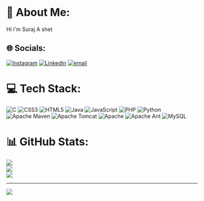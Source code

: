 # 💫 About Me:
Hi i'm Suraj A shet

## 🌐 Socials:
[![Instagram](https://img.shields.io/badge/Instagram-%23E4405F.svg?logo=Instagram&logoColor=white)](https://instagram.com/suraj_._88) [![LinkedIn](https://img.shields.io/badge/LinkedIn-blue?logo=linkedin)](https://www.linkedin.com/in/suraj-a-shet-358163282/)
  [![email](https://img.shields.io/badge/Email-D14836?logo=gmail&logoColor=white)](mailto:surajashet362@gmail.com) 

# 💻 Tech Stack:
![C](https://img.shields.io/badge/c-%2300599C.svg?style=for-the-badge&logo=c&logoColor=white) ![CSS3](https://img.shields.io/badge/css3-%231572B6.svg?style=for-the-badge&logo=css3&logoColor=white) ![HTML5](https://img.shields.io/badge/html5-%23E34F26.svg?style=for-the-badge&logo=html5&logoColor=white) ![Java](https://img.shields.io/badge/java-%23ED8B00.svg?style=for-the-badge&logo=openjdk&logoColor=white) ![JavaScript](https://img.shields.io/badge/javascript-%23323330.svg?style=for-the-badge&logo=javascript&logoColor=%23F7DF1E) ![PHP](https://img.shields.io/badge/php-%23777BB4.svg?style=for-the-badge&logo=php&logoColor=white) ![Python](https://img.shields.io/badge/python-3670A0?style=for-the-badge&logo=python&logoColor=ffdd54) ![Apache Maven](https://img.shields.io/badge/Apache%20Maven-C71A36?style=for-the-badge&logo=Apache%20Maven&logoColor=white) ![Apache Tomcat](https://img.shields.io/badge/apache%20tomcat-%23F8DC75.svg?style=for-the-badge&logo=apache-tomcat&logoColor=black) ![Apache](https://img.shields.io/badge/apache-%23D42029.svg?style=for-the-badge&logo=apache&logoColor=white) ![Apache Ant](https://img.shields.io/badge/Apache%20Ant-A81C7D?style=for-the-badge&logo=Apache%20Ant&logoColor=white) ![MySQL](https://img.shields.io/badge/mysql-4479A1.svg?style=for-the-badge&logo=mysql&logoColor=white)
# 📊 GitHub Stats:
![](https://github-readme-stats.vercel.app/api?username=surajashet&theme=dark&hide_border=false&include_all_commits=false&count_private=true)<br/>
![](https://nirzak-streak-stats.vercel.app/?user=surajashet&theme=dark&hide_border=false)<br/>
![](https://github-readme-stats.vercel.app/api/top-langs/?username=surajashet&theme=dark&hide_border=false&include_all_commits=false&count_private=true&layout=compact)

---
[![](https://visitcount.itsvg.in/api?id=surajashet&icon=0&color=0)](https://visitcount.itsvg.in)

<!-- Proudly created with GPRM ( https://gprm.itsvg.in ) -->
